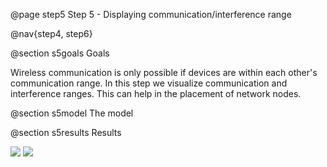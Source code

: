@page step5 Step 5 - Displaying communication/interference range

@nav{step4, step6}

@section s5goals Goals

Wireless communication is only possible if devices are within each other's communication range.
In this step we visualize communication and interference ranges. This can help in the placement of network nodes.

<!--
Ebben a lépésben a wireless node-ok communication range-eit fogjuk megjeleníteni. 
A wireless hálózatok működéséhez szükséges, hogy az eszközök egymás communication 
range-ében legyenek. A node-ok elhelyezésekor erre figyelnünk kell, a range-ek 
vizualizálása segíti ezt.
-->

@section s5model The model
<!--
In this step we display the communication and interfaces range of wireless nodes in the network.

Later we want to see communication between these network nodes, so we have to place them in each other's communication range.
In this step we want to visualize these areas to place devices .

TODO: Now we extend our model with two pedestrians, and an Access Point.


This is our extended network file:

@dontinclude VisualizationNetworks.ned
@skip network VisualizationB
@until ####

To achieve our goal, we need to add two <tt>WirelessHost</tt>s, and an <tt>AccessPoint</tt> to the network.
To communicate with each other, we need an <tt>IPv4NetworkConfigurator</tt> and an <tt>Ieee80211ScalarRadioMedium</tt> submodule.
The configurator prepares the network nodes to the communication, the radioMedium manages the media.

In the <tt>omnetpp.ini</tt> file, we adjust the transmission power of the network nodes.
We have to do that, because by using the default transmission power parameter, the ranges will be too big.
We set the transmission power of the <i>accessPoint0</i> bigger, than the <i>pedestrian0</i> and <i>pedestrian1</i> transmission power.
It's possible to modify the color of the ranges with the <tt>communicationRangeColor</tt> and <tt>interferenceRangeColor</tt> parameters.
Now we leave them on the default value: the communication range is blue and the interference range color is grey.
Below, there is the appropriate part of the ini file:

@dontinclude omnetpp.ini
@skipline [Config Visualization03]
@until ####
-->
@section s5results Results

<img src="step3_result1.png">
<img src="step3_result2.png">
<!--
If we run the simulation in the 3D Scene view mode, we can see the three nodes and circles around them.
Each node is in the center of a circle, that circle is the node's communication range.

We configured the visualization of interference ranges too.
These are also on the map, but they're very big, so we have to zoom out or move to any direction to see these ranges.
The communication and interference ranges seen in the Module view mode too.

When we run the simulation, the pedestrians associate with the access point.
In Module view mode there's a bubble message when its happens.
-->
Sources: @ref omnetpp.ini, @ref VisualizationNetworks.ned
